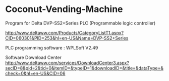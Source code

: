 # Coconut-Vending-Machine

Program for Delta DVP-SS2+Series PLC (Programmable logic controller)

http://www.deltaww.com/Products/CategoryListT1.aspx?CID=060301&PID=253&hl=en-US&Name=DVP-SS2+Series

PLC programming software : WPLSoft V2.49

Software Download Center
http://www.deltaww.com/services/DownloadCenter3.aspx?secID=8&pid=2&tid=0&itemID=&typeID=1&downloadID=&title=&dataType=&check=0&hl=en-US&CID=06
